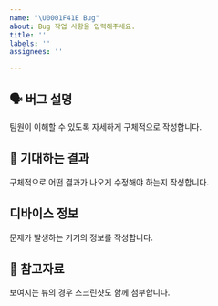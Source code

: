 ```yaml
---
name: "\U0001F41E Bug"
about: Bug 작업 사항을 입력해주세요.
title: ''
labels: ''
assignees: ''

---
```


## 🗣 버그 설명
팀원이 이해할 수 있도록 자세하게 구체적으로 작성합니다.

## 🤔 기대하는 결과
구체적으로 어떤 결과가 나오게 수정해야 하는지 작성합니다.

## 디바이스 정보
문제가 발생하는 기기의 정보를 작성합니다.

## 🔗 참고자료
보여지는 뷰의 경우 스크린샷도 함께 첨부합니다.
